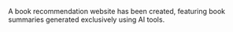 A book recommendation website has been created, featuring book summaries generated exclusively using AI tools.

